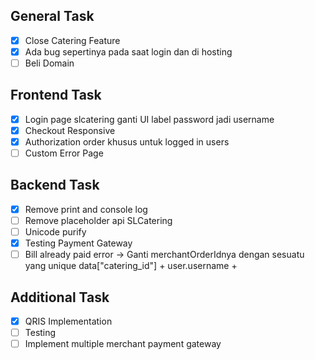 ## General Task
- [x] Close Catering Feature
- [x] Ada bug sepertinya pada saat login dan di hosting
- [ ] Beli Domain
## Frontend Task
- [x] Login page slcatering ganti UI label password jadi username
- [x] Checkout Responsive
- [x] Authorization order khusus untuk logged in users
- [ ] Custom Error Page
## Backend Task
- [x] Remove print and console log
- [ ] Remove placeholder api SLCatering
- [ ] Unicode purify
- [x] Testing Payment Gateway
- [ ] Bill already paid error -> Ganti merchantOrderIdnya dengan sesuatu yang unique
      data["catering_id"] + user.username + 
## Additional Task
- [x] QRIS Implementation
- [ ] Testing
- [ ] Implement multiple merchant payment gateway